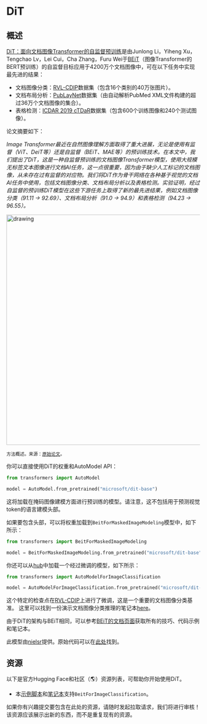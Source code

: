 <!--版权所有2022年The HuggingFace团队。

根据Apache许可证第2版（"许可证"）获得许可；除非符合许可证，否则你不得使用此文件。你可以在以下网址获取许可证的副本

http://www.apache.org/licenses/LICENSE-2.0

除非适用法律要求或书面同意，否则根据许可证发布的软件是"按原样"分发的，不附带任何担保或条件。参见许可证规定的特定语言及限制。

⚠️ 请注意，此文件是Markdown格式，但包含我们doc-builder的特定语法（类似于MDX），在你的Markdown查看器中可能无法正确呈现。

-->

# DiT

## 概述

[DiT：面向文档图像Transformer的自监督预训练](https://arxiv.org/abs/2203.02378)是由Junlong Li，Yiheng Xu，Tengchao Lv，Lei Cui，Cha Zhang，Furu Wei于[BEiT](beit)（图像Transformer的BERT预训练）的自监督目标应用于4200万个文档图像中，可在以下任务中实现最先进的结果：

- 文档图像分类：[RVL-CDIP](https://www.cs.cmu.edu/~aharley/rvl-cdip/)数据集（包含16个类别的40万张图片）。
- 文档布局分析：[PubLayNet](https://github.com/ibm-aur-nlp/PubLayNet)数据集（由自动解析PubMed XML文件构建的超过36万个文档图像的集合）。
- 表格检测：[ICDAR 2019 cTDaR](https://github.com/cndplab-founder/ICDAR2019_cTDaR)数据集（包含600个训练图像和240个测试图像）。

论文摘要如下：

*Image Transformer最近在自然图像理解方面取得了重大进展，无论是使用有监督（ViT、DeiT等）还是自监督（BEiT、MAE等）的预训练技术。在本文中，我们提出了DiT，这是一种自监督预训练的文档图像Transformer模型，使用大规模无标签文本图像进行文档AI任务，这一点很重要，因为由于缺少人工标记的文档图像，从未存在过有监督的对应物。我们将DiT作为骨干网络在各种基于视觉的文档AI任务中使用，包括文档图像分类、文档布局分析以及表格检测。实验证明，经过自监督的预训练DiT模型在这些下游任务上取得了新的最先进结果，例如文档图像分类（91.11 → 92.69）、文档布局分析（91.0 → 94.9）和表格检测（94.23 → 96.55）。*

<img src="https://huggingface.co/datasets/huggingface/documentation-images/resolve/main/dit_architecture.jpg"
alt="drawing" width="600"/> 

<small>方法概述。来源：[原始论文](https://arxiv.org/abs/2203.02378)。</small>

你可以直接使用DiT的权重和AutoModel API：

```python
from transformers import AutoModel

model = AutoModel.from_pretrained("microsoft/dit-base")
```

这将加载在掩码图像建模方面进行预训练的模型。请注意，这不包括用于预测视觉token的语言建模头部。

如果要包含头部，可以将权重加载到`BeitForMaskedImageModeling`模型中，如下所示：

```python
from transformers import BeitForMaskedImageModeling

model = BeitForMaskedImageModeling.from_pretrained("microsoft/dit-base")
```

你还可以从[hub](https://huggingface.co/models?other=dit)中加载一个经过微调的模型，如下所示：

```python
from transformers import AutoModelForImageClassification

model = AutoModelForImageClassification.from_pretrained("microsoft/dit-base-finetuned-rvlcdip")
```

这个特定的检查点在[RVL-CDIP](https://www.cs.cmu.edu/~aharley/rvl-cdip/)上进行了微调，这是一个重要的文档图像分类基准。
这里可以找到一份演示文档图像分类推理的笔记本[here](https://github.com/NielsRogge/Transformers-Tutorials/blob/master/DiT/Inference_with_DiT_(Document_Image_Transformer)_for_document_image_classification.ipynb)。

由于DiT的架构与BEiT相同，可以参考[BEiT的文档页面](beit)获取所有的技巧、代码示例和笔记本。

此模型由[nielsr](https://huggingface.co/nielsr)提供。原始代码可以在[此处](https://github.com/microsoft/unilm/tree/master/dit)找到。

## 资源

以下是官方Hugging Face和社区（🌎）资源列表，可帮助你开始使用DiT。

<PipelineTag pipeline="image-classification"/>

- 本[示例脚本](https://github.com/huggingface/transformers/tree/main/examples/pytorch/image-classification)和[笔记本](https://colab.research.google.com/github/huggingface/notebooks/blob/main/examples/image_classification.ipynb)支持`BeitForImageClassification`。

如果你有兴趣提交要包含在此处的资源，请随时发起拉取请求，我们将进行审核！该资源应该展示出新的东西，而不是重复现有的资源。